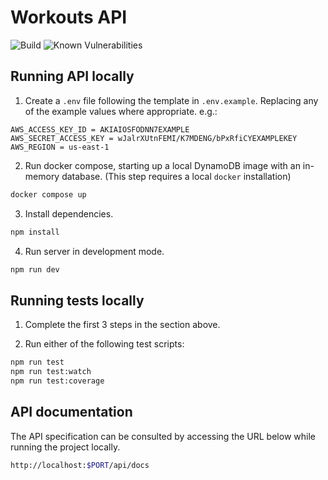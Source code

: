 # Workouts API

![Build](https://github.com/JohnAL95/workouts-api/actions/workflows/build.yml/badge.svg)
![Known Vulnerabilities](https://snyk.io/test/github/JohnAL95/workouts-api/badge.svg)

## Running API locally

1. Create a `.env` file following the template in `.env.example`. Replacing any of the example values where appropriate. e.g.:

```
AWS_ACCESS_KEY_ID = AKIAIOSFODNN7EXAMPLE
AWS_SECRET_ACCESS_KEY = wJalrXUtnFEMI/K7MDENG/bPxRfiCYEXAMPLEKEY
AWS_REGION = us-east-1
```

2. Run docker compose, starting up a local DynamoDB image with an in-memory database. (This step requires a local `docker` installation)

```bash
docker compose up
```

3. Install dependencies.

```bash
npm install
```

4. Run server in development mode.

```bash
npm run dev
```

## Running tests locally

1. Complete the first 3 steps in the section above.

2. Run either of the following test scripts:

```bash
npm run test
npm run test:watch
npm run test:coverage
```

## API documentation

The API specification can be consulted by accessing the URL below while running the project locally.

```bash
http://localhost:$PORT/api/docs
```
